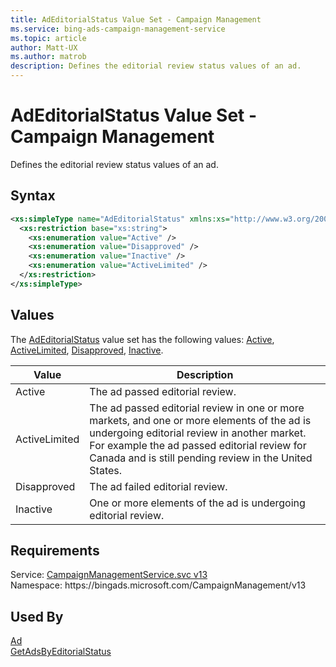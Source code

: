 ```yaml
---
title: AdEditorialStatus Value Set - Campaign Management
ms.service: bing-ads-campaign-management-service
ms.topic: article
author: Matt-UX
ms.author: matrob
description: Defines the editorial review status values of an ad.
---
```

# AdEditorialStatus Value Set - Campaign Management
Defines the editorial review status values of an ad.

## Syntax
```xml
<xs:simpleType name="AdEditorialStatus" xmlns:xs="http://www.w3.org/2001/XMLSchema">
  <xs:restriction base="xs:string">
    <xs:enumeration value="Active" />
    <xs:enumeration value="Disapproved" />
    <xs:enumeration value="Inactive" />
    <xs:enumeration value="ActiveLimited" />
  </xs:restriction>
</xs:simpleType>
```

## <a name="values"></a>Values

The [AdEditorialStatus](adeditorialstatus.md) value set has the following values: [Active](#active), [ActiveLimited](#activelimited), [Disapproved](#disapproved), [Inactive](#inactive).

|Value|Description|
|-----------|---------------|
|<a name="active"></a>Active|The ad passed editorial review.|
|<a name="activelimited"></a>ActiveLimited|The ad passed editorial review in one or more markets, and one or more elements of the ad is undergoing editorial review in another market. For example the ad passed editorial review for Canada and is still pending review in the United States.|
|<a name="disapproved"></a>Disapproved|The ad failed editorial review.|
|<a name="inactive"></a>Inactive|One or more elements of the ad is undergoing editorial review.|

## Requirements
Service: [CampaignManagementService.svc v13](https://campaign.api.bingads.microsoft.com/Api/Advertiser/CampaignManagement/v13/CampaignManagementService.svc)  
Namespace: https\://bingads.microsoft.com/CampaignManagement/v13  

## Used By
[Ad](ad.md)  
[GetAdsByEditorialStatus](getadsbyeditorialstatus.md)  
